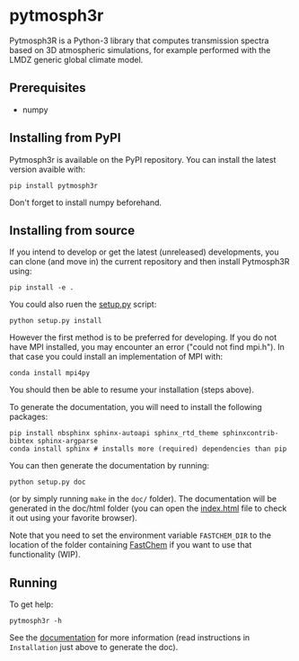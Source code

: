 # pytmosph3r

Pytmosph3R is a Python-3 library that computes transmission spectra based on 3D atmospheric simulations, for example performed with the LMDZ generic global climate model.

## Prerequisites

* numpy

## Installing from PyPI

Pytmosph3r is available on the PyPI repository. You can install the latest version avaible with:
```
pip install pytmosph3r
```
Don't forget to install numpy beforehand.

## Installing from source

If you intend to develop or get the latest (unreleased) developments, you can clone (and move in) the current repository and then install Pytmosph3R using:
```
pip install -e .
```
You could also ruen the [setup.py](./setup.py) script:
```
python setup.py install
```
However the first method is to be preferred for developing.
If you do not have MPI installed, you may encounter an error ("could not find mpi.h").
In that case you could install an implementation of MPI with:
```
conda install mpi4py
```
You should then be able to resume your installation (steps above).

To generate the documentation, you will need to install the following packages:
```
pip install nbsphinx sphinx-autoapi sphinx_rtd_theme sphinxcontrib-bibtex sphinx-argparse
conda install sphinx # installs more (required) dependencies than pip
```
You can then generate the documentation by running:
```
python setup.py doc
```
(or by simply running `make` in the `doc/` folder). The documentation will be generated in the doc/html folder (you can open the [index.html](doc/html/index.html) file to check it out using your favorite browser).

Note that you need to set the environment variable `FASTCHEM_DIR` to the location of the folder containing [FastChem](https://github.com/exoclime/FastChem) if you want to use that functionality (WIP).

## Running

To get help:
```
pytmosph3r -h
```

See the [documentation](http://perso.astrophy.u-bordeaux.fr/~jleconte/pytmosph3r-doc/index.html) for more information (read instructions in `Installation` just above to generate the doc).